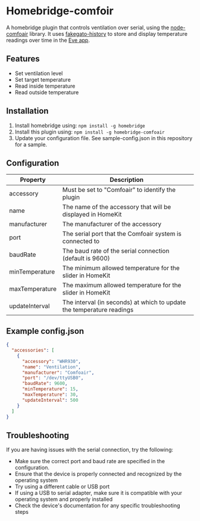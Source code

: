 # Homebridge-comfoir
A homebridge plugin that controls ventilation over serial, using the [node-comfoair](https://github.com/coolchip/node-comfoair) library.
It uses [fakegato-history](https://github.com/simont77/fakegato-history) to store and display temperature readings over time in the [Eve app](https://itunes.apple.com/app/elgato-eve/id917695792). 

## Features
- Set ventilation level
- Set target temperature
- Read inside temperature
- Read outside temperature

## Installation
1. Install homebridge using: `npm install -g homebridge`
2. Install this plugin using: `npm install -g homebridge-comfoair`
3. Update your configuration file. See sample-config.json in this repository for a sample.

## Configuration
| Property | Description |
|-|-|
| accessory | Must be set to "Comfoair" to identify the plugin |
| name | The name of the accessory that will be displayed in HomeKit |
| manufacturer | The manufacturer of the accessory |
| port | The serial port that the Comfoair system is connected to |
| baudRate | The baud rate of the serial connection (default is 9600)|
| minTemperature | The minimum allowed temperature for the slider in HomeKit |
| maxTemperature |	The maximum allowed temperature for the slider in HomeKit |
| updateInterval |	The interval (in seconds) at which to update the temperature readings |


## Example config.json
```json
{
  "accessories": [
    {
      "accessory": "WHR930",
      "name": "Ventilation",
      "manufacturer": "Comfoair",
      "port": "/dev/ttyUSB0",
      "baudRate": 9600,
      "minTemperature": 15,
      "maxTemperature": 30,
      "updateInterval": 500
    }
  ]
}
```

## Troubleshooting

If you are having issues with the serial connection, try the following:
- Make sure the correct port and baud rate are specified in the configuration.  
- Ensure that the device is properly connected and recognized by the operating system
- Try using a different cable or USB port
- If using a USB to serial adapter, make sure it is compatible with your operating system and properly installed
- Check the device's documentation for any specific troubleshooting steps

